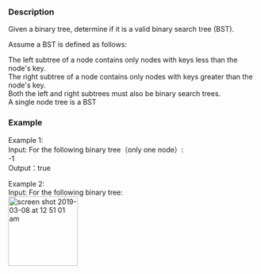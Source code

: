### Description
Given a binary tree, determine if it is a valid binary search tree (BST).

Assume a BST is defined as follows:

The left subtree of a node contains only nodes with keys less than the node's key.<br>
The right subtree of a node contains only nodes with keys greater than the node's key.<br>
Both the left and right subtrees must also be binary search trees.<br>
A single node tree is a BST<br>

### Example
Example 1:<br>
	Input:  For the following binary tree（only one node）:<br>
	-1<br>
	Output：true<br>
	
Example 2:<br>
	Input:  For the following binary tree:<br>
  <img width="140" alt="screen shot 2019-03-08 at 12 51 01 am" src="https://user-images.githubusercontent.com/27938420/54017950-603d8b00-413c-11e9-9a29-513faa439186.png">
